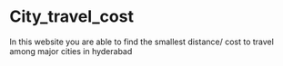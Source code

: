 # City_travel_cost
In this website you are able to find the smallest distance/ cost to travel among major cities in hyderabad
